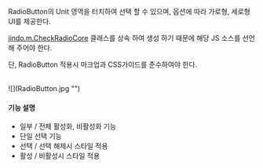 RadioButton의 Unit 영역을 터치하여 선택 할 수 있으며, 옵션에 따라 가로형, 세로형 UI를 제공한다.

[jindo.m.CheckRadioCore](../../doc/internal/classes/jindo.m.CheckRadioCore.html) 클래스를 상속 하여 생성 하기 때문에 해당 JS 소스를 선언해 주어야 한다.

단, RadioButton 적용시 마크업과 CSS가이드를 준수하여야 한다.

<br> 
![](RadioButton.jpg "")

#### 기능 설명

* 일부 / 전체 활성화, 비활성화 기능
* 단일 선택 기능
* 선택 / 선택 해제시 스타일 적용
* 활성 / 비활성시 스타일 적용
